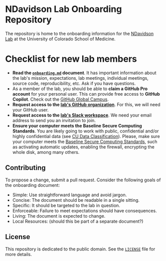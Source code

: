 # NDavidson Lab Onboarding Repository

The repository is home to the onboarding information for the [NDavidson Lab](https://NDavidsonlab.org/) at the University of Colorado School of Medicine.

# Checklist for new lab members
* **Read the [`onboarding.md`](onboarding.md) document**.
It has important information about the lab's mission, expectations, lab meetings, individual meetings, source code, reproducibility, etc.
Ask if you have questions.
* As a member of the lab, you should be able to **claim a GitHub Pro account** for your personal user.
This can provide free access to **GitHub Copilot**.
Check out the [GitHub Global Campus](https://education.github.com/).
* **Request access to the [lab's GitHub organization](https://github.com/NDavidsonlab)**.
For this, we will need your GitHub user.
* **Request access to the [lab's Slack workspace](https://NDavidsonlab.slack.com/)**.
We need your email address to send you an invitation to join.
* **Ensure your computer meets the Baseline Secure Computing Standards**.
You are likely going to work with public, confidential and/or highly confidential data (see [CU Data Classification](https://www.cu.edu/data-governance/resources-support/data-classification)).
Please, make sure your computer meets the [Baseline Secure Computing Standards](https://www.cuanschutz.edu/offices/information-security-and-it-compliance/resources/security-management/baseline-secure-computing-standards), such as activating automatic updates, enabling the firewall, encrypting the whole disk, among many others.

## Contributing

To propose a change, submit a pull request.
Consider the following goals of the onboarding document:

+ Simple: Use straightforward language and avoid jargon.
+ Concise: The document should be readable in a single sitting.
+ Specific: It should be targeted to the lab in question.
+ Enforceable: Failure to meet expectations should have consequences.
+ Living: The document is expected to change.
+ Local Resources: (should this be part of a separate document?)

## License

This repository is dedicated to the public domain.
See the [`LICENSE`](LICENSE) file for more details.

